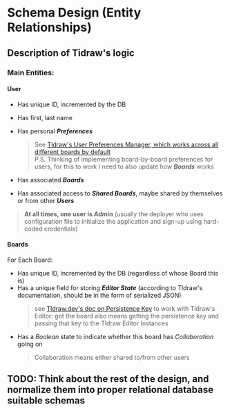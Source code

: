 # Schema Design (Entity Relationships)

## Description of Tidraw's logic

### Main Entities:

#### User

- Has unique ID, incremented by the DB
- Has first, last name
- Has personal **_Preferences_**

  > See [Tldraw's User Preferences Manager, which works across all different boards by default](https://tldraw.dev/docs/editor#User-preferences)  
  > P.S. Thinking of implementing board-by-board preferences for users, for this to work I need to also update how **_Boards_** works

- Has associated **_Boards_**
- Has associated access to **_Shared Boards_**, maybe shared by themselves or from other **_Users_**

> **At all times, one user is _Admin_** (usually the deployer who uses configuration file to initialize the application and sign-up using hard-coded credentials)

#### Boards

For Each Board:

- Has unique ID, incremented by the DB (regardless of whose Board this is)
- Has a unique field for storing **_Editor State_** (according to Tldraw's documentation, should be in the form of serialized JSON)
  > see [Tldraw.dev's doc on Persistence Key](https://tldraw.dev/docs/persistence) to work with Tldraw's Editor: get the board also means getting the persistence key and passing that key to the Tldraw Editor Instances
- Has a _Boolean_ state to indicate whether this board has _Collaboration_ going on
  > Collaboration means either shared to/from other users


## TODO: Think about the rest of the design, and normalize them into proper relational database suitable schemas